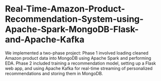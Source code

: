 # Real-Time-Amazon-Product-Recommendation-System-using-Apache-Spark-MongoDB-Flask-and-Apache-Kafka
We implemented a two-phase project: Phase 1 involved loading cleaned Amazon product data into MongoDB using Apache Spark and performing EDA. Phase 2 included training a recommendation model, setting up a Flask web app, and using Apache Kafka for real-time streaming of personalized recommendations and storing them in MongoDB.

